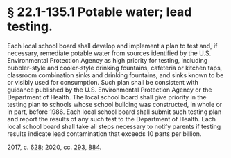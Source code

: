 # § 22.1-135.1 Potable water; lead testing.

<p>Each local school board shall develop and implement a plan to test and, if necessary, remediate potable water from sources identified by the U.S. Environmental Protection Agency as high priority for testing, including bubbler-style and cooler-style drinking fountains, cafeteria or kitchen taps, classroom combination sinks and drinking fountains, and sinks known to be or visibly used for consumption. Such plan shall be consistent with guidance published by the U.S. Environmental Protection Agency or the Department of Health. The local school board shall give priority in the testing plan to schools whose school building was constructed, in whole or in part, before 1986. Each local school board shall submit such testing plan and report the results of any such test to the Department of Health. Each local school board shall take all steps necessary to notify parents if testing results indicate lead contamination that exceeds 10 parts per billion.</p><p>2017, c. <a href='http://lis.virginia.gov/cgi-bin/legp604.exe?171+ful+CHAP0628'>628</a>; 2020, cc. <a href='http://lis.virginia.gov/cgi-bin/legp604.exe?201+ful+CHAP0293'>293</a>, <a href='http://lis.virginia.gov/cgi-bin/legp604.exe?201+ful+CHAP0884'>884</a>.</p>